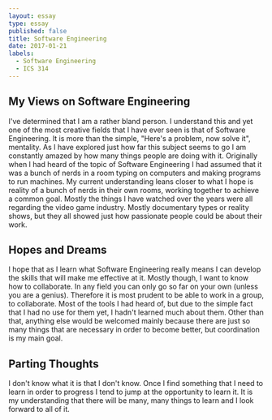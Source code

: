 ```yaml
---
layout: essay
type: essay
published: false
title: Software Engineering
date: 2017-01-21
labels:
  - Software Engineering
  - ICS 314
---
```


## My Views on Software Engineering
I've determined that I am a rather bland person. I understand this and yet one of the most creative fields that I have ever seen is that of Software Engineering. It is more than the simple, "Here's a problem, now solve it", mentality. As I have explored just how far this subject seems to go I am constantly amazed by how many things people are doing with it. Originally when I had heard of the topic of Software Engineering I had assumed that it was a bunch of nerds in a room typing on computers and making programs to run machines. My current understanding leans closer to what I hope is reality of a bunch of nerds in their own rooms, working together to achieve a common goal. Mostly the things I have watched over the years were all regarding the video game industry. Mostly documentary types or reality shows, but they all showed just how passionate people could be about their work. 

## Hopes and Dreams
I hope that as I learn what Software Engineering really means I can develop the skills that will make me effective at it. Mostly though, I want to know how to collaborate. In any field you can only go so far on your own (unless you are a genius). Therefore it is most prudent to be able to work in a group, to collaborate. Most of the tools I had heard of, but due to the simple fact that I had no use for them yet, I hadn't learned much about them. Other than that, anything else would be welcomed mainly because there are just so many things that are necessary in order to become better, but coordination is my main goal.

## Parting Thoughts
I don't know what it is that I don't know. Once I find something that I need to learn in order to progress I tend to jump at the opportunity to learn it. It is my understanding that there will be many, many things to learn and I look forward to all of it.

